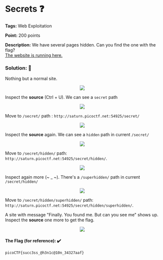 # Secrets ❓

**Tags:** Web Exploitation

**Point:** 200 points

**Description:** 
We have several pages hidden. Can you find the one with the flag?<br>
[The website is running here.](http://saturn.picoctf.net:54925/)

### Solution: 💯

Nothing but a normal site. 

<p align="center"><img src="https://user-images.githubusercontent.com/48288606/160038507-3f1a027a-9a39-4ae1-8871-28bd3409a966.png"></p>

Inspect the **source** (Ctrl + U). We can see a `secret` path 

<p align="center"><img src="https://user-images.githubusercontent.com/48288606/160038676-23c5a418-c63d-4bd0-962c-0e8c22895318.png"></p>

Move to `/secret/` path : `http://saturn.picoctf.net:54925/secret/`

<p align="center"><img src="https://user-images.githubusercontent.com/48288606/160038767-b772cf52-bbaf-47e6-876b-e790c83df625.png"></p>

Inspect the **source** again. We can see a `hidden` path in current `/secret/` 

<p align="center"><img src="https://user-images.githubusercontent.com/48288606/160038900-1ac594d6-7bcf-4fef-9d89-605832aadd52.png"></p>

Move to `/secret/hidden/` path: `http://saturn.picoctf.net:54925/secret/hidden/`. 

<p align="center"><img src="https://user-images.githubusercontent.com/48288606/160039103-4ccf79a7-7095-44b2-b94c-cdf86d49e14a.png"></p>

Inspect again more (~ _ ~). There's a `/superhidden/` path in current `/secret/hidden/`

<p align="center"><img src="https://user-images.githubusercontent.com/48288606/160039368-c24e2bb7-8ffb-499c-b3d7-263bffebc499.png"></p>

Move to `/secret/hidden/superhidden/` path: `http://saturn.picoctf.net:54925/secret/hidden/superhidden/`. 

A site with message "Finally. You found me. But can you see me" shows up. Inspect the **source** one more to get the flag.

<p align="center"><img src="https://user-images.githubusercontent.com/48288606/160039660-2a8ca3e8-f003-4e57-b6fb-0c5d3d6deba0.png"></p>

#### The Flag (for reference): ✔️
```
picoCTF{succ3ss_@h3n1c@10n_34327aaf}
```
